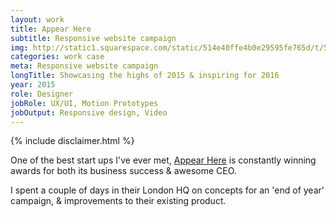 ```yaml
---
layout: work
title: Appear Here
subtitle: Responsive website campaign
img: http://static1.squarespace.com/static/514e40ffe4b0e29595fe765d/t/5647bbb0e4b072d19f90d5f1/1447541681826/?format=750w
categories: work case
meta: Responsive website campaign
longTitle: Showcasing the highs of 2015 & inspiring for 2016
year: 2015
role: Designer
jobRole: UX/UI, Motion Prototypes
jobOutput: Responsive design, Video
---
```


<div class="wider">
	<div class="grid bigGapBott bigGapTop">
		{% include disclaimer.html %}
	</div>
</div>


<div class="wider">
		<div class="grid bigGapBott bigGapTop">
		      <div class="unit half">
			        <p class="lead w80">
			        	One of the best start ups I've ever met, <a href="http://www.appearhere.com" target="_blank">Appear Here</a> is constantly winning awards for both its business success &amp; awesome CEO. 
			        </p>
		       </div>
		      <div class="unit half">
			        <p class="lead w80">
			        	I spent a couple of days in their London HQ on concepts for an 'end of year' campaign, &amp; improvements to their existing product.
			        </p>
		       </div>		       
		 </div>